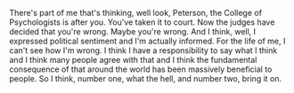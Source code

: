  There's part of me that's thinking, well look, Peterson, the College of Psychologists is after you. You've taken it to court. Now the judges have decided that you're wrong. Maybe you're wrong. And I think, well, I expressed political sentiment and I'm actually informed. For the life of me, I can't see how I'm wrong. I think I have a responsibility to say what I think and I think many people agree with that and I think the fundamental consequence of that around the world has been massively beneficial to people. So I think, number one, what the hell, and number two, bring it on.
